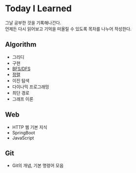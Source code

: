 # Today I Learned
그날 공부한 것을 기록해나간다.  
언제든 다시 읽어보고 기억을 떠올릴 수 있도록 목차를 나누어 작성한다.

## Algorithm
- 그리디
- 구현
- [BFS/DFS](./Algorithm/bfs_dfs.md)
- [정렬](./Algorithm/sort.md)
- 이진 탐색
- 다이나믹 프로그래밍
- 최단 경로
- 그래프 이론

## Web
- HTTP 웹 기본 지식
- SpringBoot
- JavaScript

## Git
- Git의 개념, 기본 명령어 모음